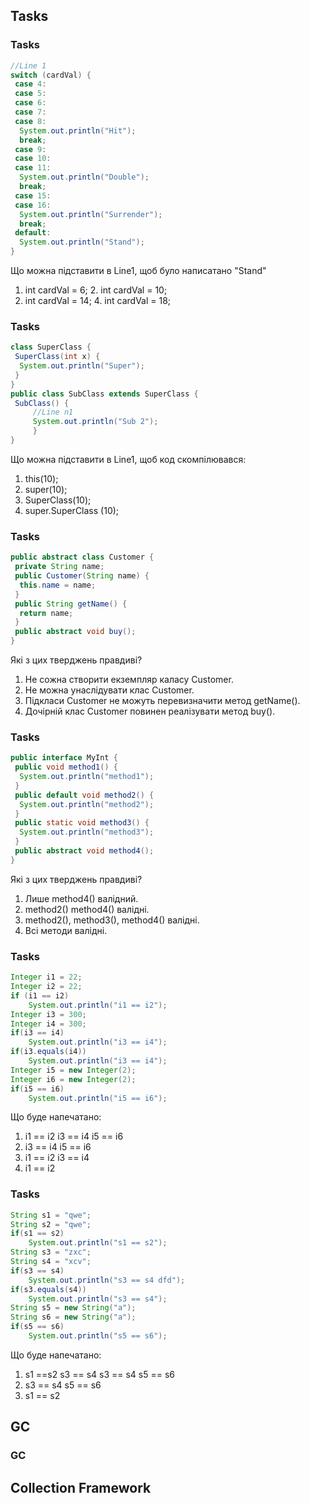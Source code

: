 ## Tasks


### Tasks
```java
//Line 1
switch (cardVal) {
 case 4:
 case 5:
 case 6:
 case 7:
 case 8:
  System.out.println("Hit");
  break;
 case 9:
 case 10:
 case 11:
  System.out.println("Double");
  break;
 case 15:
 case 16:
  System.out.println("Surrender");
  break;
 default:
  System.out.println("Stand");
}
```

Що можна підставити в Line1, щоб було написатано "Stand"

1. int cardVal = 6; 2. int cardVal = 10;
3. int cardVal = 14; 4. int cardVal = 18;


### Tasks
```java
class SuperClass {
 SuperClass(int x) {
  System.out.println("Super");
 }
}
public class SubClass extends SuperClass {
 SubClass() {
     //Line n1
	 System.out.println("Sub 2");
     }
}
```

Що можна підставити в Line1, щоб код скомпілювався:
1. this(10);
2. super(10);
3. SuperClass(10);
4. super.SuperClass (10);


### Tasks
```java
public abstract class Customer {
 private String name;
 public Customer(String name) {
  this.name = name;
 }
 public String getName() {
  return name;
 }
 public abstract void buy();
}
```

Які з цих тверджень правдиві?

1. Не сожна створити екземпляр каласу Customer.
2. Не можна унаслідувати клас Customer.
3. Підкласи Customer не можуть перевизначити метод getName().
4. Дочірній клас Customer повинен реалізувати метод buy().


### Tasks
```java
public interface MyInt {
 public void method1() {
  System.out.println("method1");
 }
 public default void method2() {
  System.out.println("method2");
 }
 public static void method3() {
  System.out.println("method3");
 }
 public abstract void method4();
}
```

Які з цих тверджень правдиві?

1. Лише method4() валідний.
2. method2() method4() валідні.
3. method2(), method3(), method4() валідні.
4. Всі методи валідні.


### Tasks
```java
Integer i1 = 22;
Integer i2 = 22;
if (i1 == i2)
	System.out.println("i1 == i2");
Integer i3 = 300;
Integer i4 = 300;
if(i3 == i4)
	System.out.println("i3 == i4");
if(i3.equals(i4))
	System.out.println("i3 == i4");
Integer i5 = new Integer(2);
Integer i6 = new Integer(2);
if(i5 == i6)
	System.out.println("i5 == i6");
```

Що буде напечатано:
1. i1 == i2 i3 == i4 i5 == i6
2. i3 == i4 i5 == i6
3. i1 == i2 i3 == i4
4. i1 == i2


### Tasks
```java
String s1 = "qwe";
String s2 = "qwe";
if(s1 == s2)
	System.out.println("s1 == s2");
String s3 = "zxc";
String s4 = "xcv";
if(s3 == s4)
	System.out.println("s3 == s4 dfd");
if(s3.equals(s4))
	System.out.println("s3 == s4");
String s5 = new String("a");
String s6 = new String("a");
if(s5 == s6)
	System.out.println("s5 == s6");
```

Що буде напечатано:
1. s1 ==s2 s3 == s4 s3 == s4 s5 == s6 
2. s3 == s4 s5 == s6
3. s1 == s2



## GC


### GC



## Collection Framework

